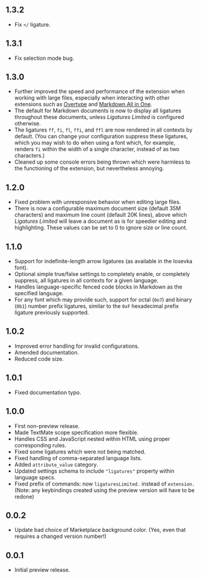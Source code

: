 ## 1.3.2

* Fix `</` ligature.

## 1.3.1

* Fix selection mode bug.

## 1.3.0

* Further improved the speed and performance of the extension when working with large files, especially when interacting with other extensions such as [Overtype](https://marketplace.visualstudio.com/items?itemName=adammaras.overtype) and [Markdown All in One](https://marketplace.visualstudio.com/items?itemName=yzhang.markdown-all-in-one).
* The default for Markdown documents is now to display all ligatures throughout these documents, unless _Ligatures Limited_ is configured otherwise.
* The ligatures `ff`, `fi`, `fl`, `ffi`, and `ffl` are now rendered in all contexts by default. (You can change your configuration suppress these ligatures, which you may wish to do when using a font which, for example, renders `fi` within the width of a single character, instead of as two characters.)
* Cleaned up some console errors being thrown which were harmless to the functioning of the extension, but nevertheless annoying.

## 1.2.0

* Fixed problem with unresponsive behavior when editing large files.
* There is now a configurable maximum document size (default 35M characters) and maximum line count (default 20K lines), above which _Ligatures Limited_ will leave a document as is for speedier editing and highlighting. These values can be set to 0 to ignore size or line count.

## 1.1.0

* Support for indefinite-length arrow ligatures (as available in the Iosevka font).
* Optional simple true/false settings to completely enable, or completely suppress, all ligatures in all contexts for a given language.
* Handles language-specific fenced code blocks in Markdown as the specified language.
* For any font which may provide such, support for octal (`0o7`) and binary (`0b1`) number prefix ligatures, similar to the `0xF` hexadecimal prefix ligature previously supported.

## 1.0.2

* Improved error handling for invalid configurations.
* Amended documentation.
* Reduced code size.

## 1.0.1

* Fixed documentation typo.

## 1.0.0

* First non-preview release.
* Made TextMate scope specification more flexible.
* Handles CSS and JavaScript nested within HTML using proper corresponding rules.
* Fixed some ligatures which were not being matched.
* Fixed handling of comma-separated language lists.
* Added `attribute_value` category.
* Updated settings schema to include `"ligatures"` property within language specs.
* Fixed prefix of commands: now `ligaturesLimited.` instead of `extension.` (Note: any keybindings created using the preview version will have to be redone)

## 0.0.2

* Update bad choice of Marketplace background color. (Yes, even that requires a changed version number!)

## 0.0.1

* Initial preview release.
